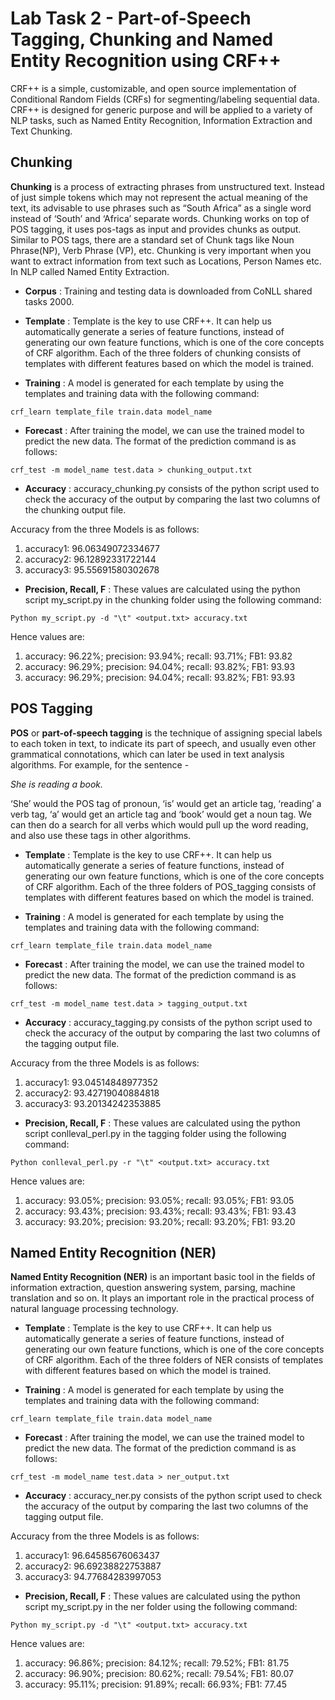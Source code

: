 # Lab Task 2 - Part-of-Speech Tagging, Chunking and Named Entity Recognition using CRF++

CRF++ is a simple, customizable, and open source implementation of Conditional Random Fields (CRFs) for segmenting/labeling sequential data. CRF++ is designed for generic purpose and will be applied to a variety of NLP tasks, such as Named Entity Recognition, Information Extraction and Text Chunking.

## Chunking

**Chunking** is a process of extracting phrases from unstructured text. Instead of just simple tokens which may not represent the actual meaning of the text, its advisable to use phrases such as “South Africa” as a single word instead of ‘South’ and ‘Africa’ separate words.
Chunking works on top of POS tagging, it uses pos-tags as input and provides chunks as output. Similar to POS tags, there are a standard set of Chunk tags like Noun Phrase(NP), Verb Phrase (VP), etc. Chunking is very important when you want to extract information from text such as Locations, Person Names etc. In NLP called Named Entity Extraction.

* **Corpus** : Training and testing data is downloaded from CoNLL shared tasks 2000. 

* **Template** : Template is the key to use CRF++. It can help us automatically generate a series of feature functions, instead of generating our own feature functions, which is one of the core concepts of CRF algorithm. Each of the three folders of chunking consists of templates with different features based on which the model is trained. 

* **Training** : A model is generated for each template by using the templates and training data with the following command:

 `crf_learn template_file train.data model_name`
 
 * **Forecast** : After training the model, we can use the trained model to predict the new data. The format of the prediction command is as follows:
 
  `crf_test -m model_name test.data > chunking_output.txt`
  
 * **Accuracy** : accuracy_chunking.py consists of the python script used to check the accuracy of the output by comparing the last two columns of the chunking output file.
 
 Accuracy from the three Models is as follows:
 1. accuracy1: 96.06349072334677
 2. accuracy2: 96.12892331722144
 3. accuracy3: 95.55691580302678
 
 * **Precision, Recall, F** : These values are calculated using the python script my_script.py in the chunking folder using the following command:
 
 `Python my_script.py -d "\t" <output.txt> accuracy.txt`
 
 Hence values are:
 
 1. accuracy:  96.22%; precision:  93.94%; recall:  93.71%; FB1:  93.82
 2. accuracy:  96.29%; precision:  94.04%; recall:  93.82%; FB1:  93.93
 3. accuracy:  96.29%; precision:  94.04%; recall:  93.82%; FB1:  93.93
 

## POS Tagging

**POS** or **part-of-speech tagging** is the technique of assigning special labels to each token in text, to indicate its part of speech, and usually even other grammatical connotations, which can later be used in text analysis algorithms. For example, for the sentence -

*She is reading a book.* 

‘She’ would the POS tag of pronoun, ‘is’ would get an article tag, ‘reading’ a verb tag, ‘a’ would get an article tag and ‘book’ would get a noun tag. We can then do a search for all verbs which would pull up the word reading, and also use these tags in other algorithms.

* **Template** : Template is the key to use CRF++. It can help us automatically generate a series of feature functions, instead of generating our own feature functions, which is one of the core concepts of CRF algorithm. Each of the three folders of POS_tagging consists of templates with different features based on which the model is trained. 

* **Training** : A model is generated for each template by using the templates and training data with the following command:

 `crf_learn template_file train.data model_name`
 
 * **Forecast** : After training the model, we can use the trained model to predict the new data. The format of the prediction command is as follows:
 
  `crf_test -m model_name test.data > tagging_output.txt`
  
 * **Accuracy** : accuracy_tagging.py consists of the python script used to check the accuracy of the output by comparing the last two columns of the tagging output file.
 
 Accuracy from the three Models is as follows:
1. accuracy1: 93.04514848977352
2. accuracy2: 93.42719040884818
3. accuracy3: 93.20134242353885

* **Precision, Recall, F** : These values are calculated using the python script conlleval_perl.py in the tagging folder using the following command:
 
 `Python conlleval_perl.py -r "\t" <output.txt> accuracy.txt`
 
 Hence values are:
 
 1. accuracy:  93.05%; precision:  93.05%; recall:  93.05%; FB1:  93.05
 2. accuracy:  93.43%; precision:  93.43%; recall:  93.43%; FB1:  93.43
 3. accuracy:  93.20%; precision:  93.20%; recall:  93.20%; FB1:  93.20


## Named Entity Recognition (NER)

**Named Entity Recognition (NER)** is an important basic tool in the fields of information extraction, question answering system, parsing, machine translation and so on. It plays an important role in the practical process of natural language processing technology.

* **Template** : Template is the key to use CRF++. It can help us automatically generate a series of feature functions, instead of generating our own feature functions, which is one of the core concepts of CRF algorithm. Each of the three folders of NER consists of templates with different features based on which the model is trained. 

* **Training** : A model is generated for each template by using the templates and training data with the following command:

 `crf_learn template_file train.data model_name`
 
 * **Forecast** : After training the model, we can use the trained model to predict the new data. The format of the prediction command is as follows:
 
  `crf_test -m model_name test.data > ner_output.txt`
  
 * **Accuracy** : accuracy_ner.py consists of the python script used to check the accuracy of the output by comparing the last two columns of the tagging output file.
 
 Accuracy from the three Models is as follows:
1. accuracy1: 96.64585676063437
2. accuracy2: 96.69238822753887
3. accuracy3: 94.77684283997053

* **Precision, Recall, F** : These values are calculated using the python script my_script.py in the ner folder using the following command:
 
 `Python my_script.py -d "\t" <output.txt> accuracy.txt`
 
 Hence values are:
 
 1. accuracy:  96.86%; precision:  84.12%; recall:  79.52%; FB1:  81.75
 2. accuracy:  96.90%; precision:  80.62%; recall:  79.54%; FB1:  80.07
 3. accuracy:  95.11%; precision:  91.89%; recall:  66.93%; FB1:  77.45
